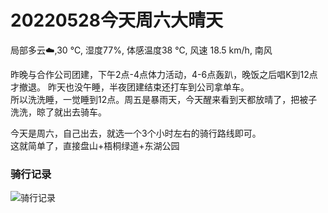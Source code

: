 # 20220528今天周六大晴天
 
  局部多云:cloud:,30 ℃, 湿度77%, 体感温度38 ℃, 风速 18.5 km/h, 南风


昨晚与合作公司团建，下午2点-4点体力活动，4-6点轰趴，晚饭之后唱K到12点才撤退。
昨天也没午睡，半夜团建结束还打车到公司拿单车。   
所以洗洗睡，一觉睡到12点。周五是暴雨天，今天醒来看到天都放晴了，把被子洗洗，晾了就出去骑车。

今天是周六，自己出去，就选一个3个小时左右的骑行路线即可。  
这就简单了，直接盘山+梧桐绿道+东湖公园

### **骑行记录** 

![骑行记录](/20220528/20220528-strava.png ':size=300')